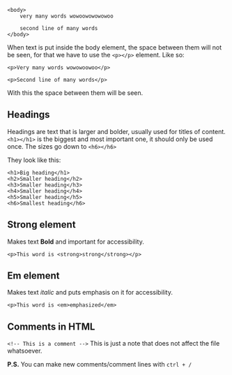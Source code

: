 
```
<body>
	very many words wowoowowowowoo

	second line of many words
</body>
```

When text is put inside the body element, the space between them will not be seen, for that we have to use the `<p></p>` element. Like so:

```
<p>Very many words wowowoowoo</p> 

<p>Second line of many words</p>
```

With this the space between them will be seen.

## Headings

Headings are text that is larger and bolder, usually used for titles of content. `<h1></h1>`
is the biggest and most important one, it should only be used once. The sizes go down to
`<h6></h6>`

They look like this:

```
<h1>Big heading</h1>
<h2>Smaller heading</h2>
<h3>Smaller heading</h3>
<h4>Smaller heading</h4>
<h5>Smaller heading</h5>
<h6>Smallest heading</h6>
```

## Strong element

Makes text **Bold** and important for accessibility.

`<p>This word is <strong>strong</strong></p>`

## Em element

Makes text *italic* and puts emphasis on it for accessibility.

`<p>This word is <em>emphasized</em>`

## Comments in HTML

`<!-- This is a comment -->` This is just a note that does not affect the file whatsoever.

**P.S.** You can make new comments/comment lines with `ctrl + /`



